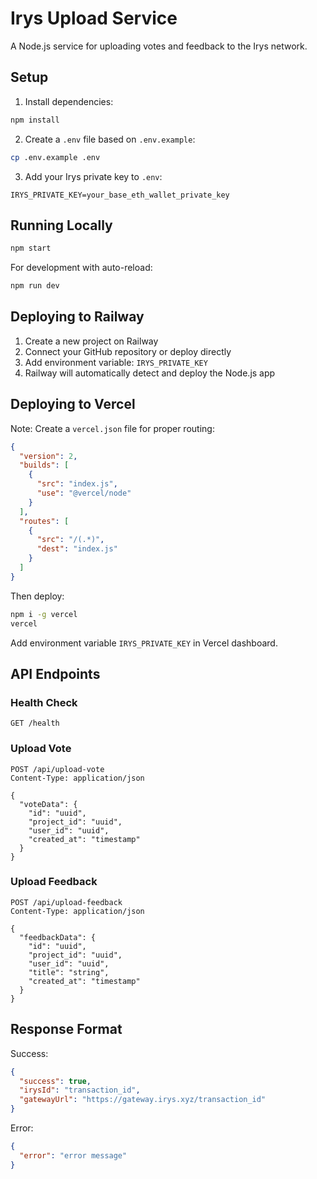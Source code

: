 # Irys Upload Service

A Node.js service for uploading votes and feedback to the Irys network.

## Setup

1. Install dependencies:
```bash
npm install
```

2. Create a `.env` file based on `.env.example`:
```bash
cp .env.example .env
```

3. Add your Irys private key to `.env`:
```
IRYS_PRIVATE_KEY=your_base_eth_wallet_private_key
```

## Running Locally

```bash
npm start
```

For development with auto-reload:
```bash
npm run dev
```

## Deploying to Railway

1. Create a new project on Railway
2. Connect your GitHub repository or deploy directly
3. Add environment variable: `IRYS_PRIVATE_KEY`
4. Railway will automatically detect and deploy the Node.js app

## Deploying to Vercel

Note: Create a `vercel.json` file for proper routing:

```json
{
  "version": 2,
  "builds": [
    {
      "src": "index.js",
      "use": "@vercel/node"
    }
  ],
  "routes": [
    {
      "src": "/(.*)",
      "dest": "index.js"
    }
  ]
}
```

Then deploy:
```bash
npm i -g vercel
vercel
```

Add environment variable `IRYS_PRIVATE_KEY` in Vercel dashboard.

## API Endpoints

### Health Check
```
GET /health
```

### Upload Vote
```
POST /api/upload-vote
Content-Type: application/json

{
  "voteData": {
    "id": "uuid",
    "project_id": "uuid",
    "user_id": "uuid",
    "created_at": "timestamp"
  }
}
```

### Upload Feedback
```
POST /api/upload-feedback
Content-Type: application/json

{
  "feedbackData": {
    "id": "uuid",
    "project_id": "uuid",
    "user_id": "uuid",
    "title": "string",
    "created_at": "timestamp"
  }
}
```

## Response Format

Success:
```json
{
  "success": true,
  "irysId": "transaction_id",
  "gatewayUrl": "https://gateway.irys.xyz/transaction_id"
}
```

Error:
```json
{
  "error": "error message"
}
```
